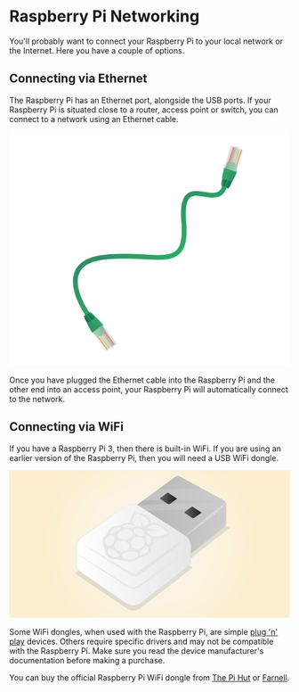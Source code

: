 # Raspberry Pi Networking

You'll probably want to connect your Raspberry Pi to your local network or the Internet. Here you have a couple of options.

## Connecting via Ethernet

The Raspberry Pi has an Ethernet port, alongside the USB ports. If your Raspberry Pi is situated close to a router, access point or switch, you can connect to a network using an Ethernet cable.

![](images/ethernet-cable.png)

Once you have plugged the Ethernet cable into the Raspberry Pi and the other end into an access point, your Raspberry Pi will automatically connect to the network.

## Connecting via WiFi

If you have a Raspberry Pi 3, then there is built-in WiFi. If you are using an earlier version of the Raspberry Pi, then you will need a USB WiFi dongle.

![](images/WiFi_Dongle.png)

Some WiFi dongles, when used with the Raspberry Pi, are simple [plug 'n' play](https://en.wikipedia.org/wiki/Plug_and_play) devices. Others require specific drivers and may not be compatible with the Raspberry Pi. Make sure you read the device manufacturer's documentation before making a purchase.

You can buy the official Raspberry Pi WiFi dongle from [The Pi Hut](https://thepihut.com/collections/raspberry-pi-wifi/products/official-raspberry-pi-wifi-adapter) or [Farnell](http://cpc.farnell.com/element14/wipi/dongle-wifi-usb-for-raspberry/dp/SC12761).
